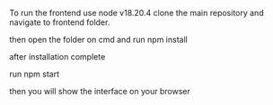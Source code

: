 To run the frontend  use node v18.20.4
clone the main repository and navigate to frontend folder.

then open the folder on cmd and 
run
npm install

after installation complete

run 
npm start

then you will show the interface on your browser
